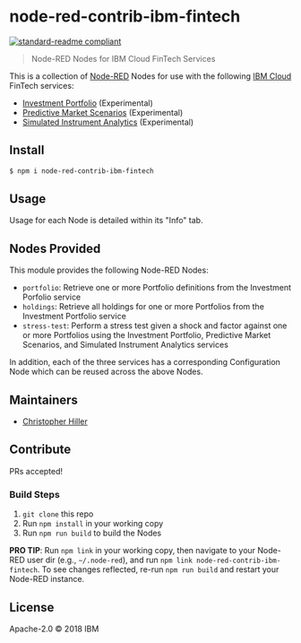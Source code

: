 # node-red-contrib-ibm-fintech

[![standard-readme compliant](https://img.shields.io/badge/standard--readme-OK-green.svg?style=flat-square)](https://github.com/RichardLitt/standard-readme)

> Node-RED Nodes for IBM Cloud FinTech Services

This is a collection of [Node-RED](https://nodered.org) Nodes for use with the following [IBM Cloud](https://www.ibm.com/cloud/) FinTech services:

- [Investment Portfolio](https://console.bluemix.net/catalog/services/investment-portfolio) (Experimental)
- [Predictive Market Scenarios](https://console.bluemix.net/catalog/services/predictive-market-scenarios) (Experimental)
- [Simulated Instrument Analytics](https://console.bluemix.net/catalog/services/simulated-instrument-analytics) (Experimental)

## Install

```bash
$ npm i node-red-contrib-ibm-fintech
```

## Usage

Usage for each Node is detailed within its "Info" tab.

## Nodes Provided

This module provides the following Node-RED Nodes:

- `portfolio`: Retrieve one or more Portfolio definitions from the Investment Porfolio service
- `holdings`: Retrieve all holdings for one or more Portfolios from the Investment Portfolio service
- `stress-test`: Perform a stress test given a shock and factor against one or more Portfolios using the Investment Portfolio, Predictive Market Scenarios, and Simulated Instrument Analytics services

In addition, each of the three services has a corresponding Configuration Node which can be reused across the above Nodes.

## Maintainers

- [Christopher Hiller](https://github.com/boneskull)

## Contribute

PRs accepted!

### Build Steps

1. `git clone` this repo
2. Run `npm install` in your working copy
3. Run `npm run build` to build the Nodes

**PRO TIP**: Run `npm link` in your working copy, then navigate to your Node-RED user dir (e.g., `~/.node-red`), and run `npm link node-red-contrib-ibm-fintech`.  To see changes reflected, re-run `npm run build` and restart your Node-RED instance.

## License

Apache-2.0 © 2018 IBM
